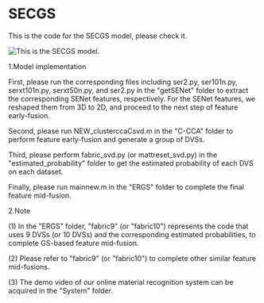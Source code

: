 # SECGS
This is the code for the SECGS model, please check it.  

![This is the SECGS model.](https://github.com/Danicaghost/SECGS/blob/main/Model.jpg)

1.Model implementation 

   First, please run the corresponding files including ser2.py, ser101n.py, serxt101n.py, serxt50n.py, and ser2.py in the "getSENet" folder to extract the corresponding SENet features, respectively. For the SENet features, we reshaped them from 3D to 2D, and proceed to the next step of feature early-fusion.
   
   Second, please run NEW_clusterccaCsvd.m in the "C-CCA" folder to perform feature early-fusion and generate a group of DVSs. 
   
   Third, please perform fabric_svd.py (or mattreset_svd.py) in the "estimated_probability" folder to get the estimated probability of each DVS on each dataset. 
   
   Finally, please run mainnew.m in the "ERGS" folder to complete the final feature mid-fusion.  

2.Note

   (1) In the "ERGS" folder, "fabric9" (or "fabric10") represents the code that uses 9 DVSs (or 10 DVSs) and the corresponding estimated probabilities, to complete GS-based feature mid-fusion.
 
   (2) Please refer to "fabric9" (or "fabric10") to complete other similar feature mid-fusions.

   (3) The demo video of our online material recognition system can be acquired in the "System" folder.
